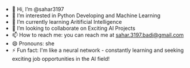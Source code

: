 - 👋 Hi, I’m @sahar3197
- 👀 I’m interested in Python Developing and Machine Learning
- 🌱 I’m currently learning Aritificial Intelligence
- 💞️ I’m looking to collaborate on Exciting AI Projects
- 📫 How to reach me: you can reach me at sahar.3197.badi@gmail.com
- 😄 Pronouns: she
- ⚡ Fun fact: I'm like a neural network - constantly learning and seeking exciting job opportunities in the AI field!

<!---
sahar3197/sahar3197 is a ✨ special ✨ repository because its `README.md` (this file) appears on your GitHub profile.
You can click the Preview link to take a look at your changes.
--->
